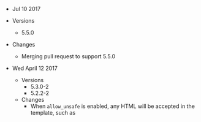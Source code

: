 * Jul 10 2017
 * Versions
    * 5.5.0
 * Changes
    * Merging pull request to support 5.5.0 

* Wed April 12 2017
  * Versions
    * 5.3.0-2
    * 5.2.2-2
  * Changes
    * When `allow_unsafe` is enabled, any HTML will be accepted in the template, such as <script> and <style> tags. 
    * Changed binding from the entire response being the root object, to the response being bound to the `response` object.   e.g.  `hits.hits` now is found at `response.hits.hits`

